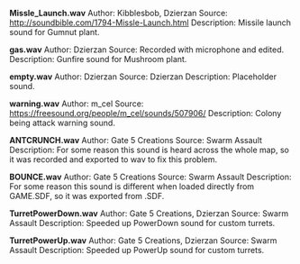**Missle_Launch.wav**
Author: Kibblesbob, Dzierzan
Source: http://soundbible.com/1794-Missle-Launch.html
Description: Missile launch sound for Gumnut plant.

**gas.wav**
Author: Dzierzan
Source: Recorded with microphone and edited.
Description: Gunfire sound for Mushroom plant.

**empty.wav**
Author: Dzierzan
Source: Dzierzan
Description: Placeholder sound.

**warning.wav**
Author: m_cel
Source: https://freesound.org/people/m_cel/sounds/507906/
Description: Colony being attack warning sound.

**ANTCRUNCH.wav**
Author: Gate 5 Creations
Source: Swarm Assault
Description: For some reason this sound is heard across the whole map, so it was recorded and exported to wav to fix this problem.

**BOUNCE.wav**
Author: Gate 5 Creations
Source: Swarm Assault
Description: For some reason this sound is different when loaded directly from GAME.SDF, so it was exported from .SDF.

**TurretPowerDown.wav**
Author: Gate 5 Creations, Dzierzan
Source: Swarm Assault
Description: Speeded up PowerDown sound for custom turrets.

**TurretPowerUp.wav**
Author: Gate 5 Creations, Dzierzan
Source: Swarm Assault
Description: Speeded up PowerUp sound for custom turrets.
